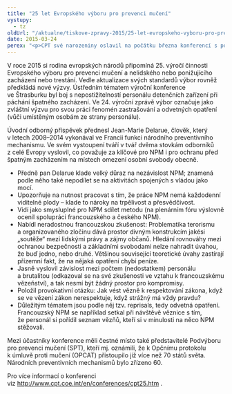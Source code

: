 ```yaml
---
title: "25 let Evropského výboru pro prevenci mučení"
vystupy:
  - tz
oldUrl: "/aktualne/tiskove-zpravy-2015/25-let-evropskeho-vyboru-pro-prevenci-muceni"
date: 2015-03-24
perex: "<p>CPT své narozeniny oslavil na počátku března konferencí s podtitulem Inventura a vykročení vpřed. Veřejná ochránkyně práv, představitelka českého národního preventivního mechanismu (NPM), byla při tom.</p>"
---
```


<!-- imported from the old website -->

<p>V roce 2015 si rodina evropských národů připomíná 25. výročí činnosti Evropského výboru pro prevenci mučení a nelidského nebo ponižujícího zacházení nebo trestání. Vedle aktualizace svých standardů výbor rovněž předkládá nové výzvy. Ústředním tématem výroční konference ve Štrasburku byl boj s nepostižitelností personálu detenčních zařízení při páchání špatného zacházení. Ve 24. výroční zprávě výbor označuje jako zvláštní výzvu pro svou práci fenomén zastrašování a odvetných opatření (vůči umístěným osobám ze strany personálu). </p><p>Úvodní odborný příspěvek přednesl Jean-Marie Delarue, člověk, který v letech 2008–2014 vykonával ve Francii funkci národního preventivního mechanismu. Ve svém vystoupení tváří v tvář dvěma stovkám odborníků z celé Evropy vyslovil, co považuje za klíčové pro NPM i pro ochranu před špatným zacházením na místech omezení osobní svobody obecně.</p><ul><li>Předně pan Delarue klade velký důraz na nezávislost NPM; znamená podle něho také nepodílet se na aktivitách spojených s vládou jako mocí.</li><li>Upozorňuje na nutnost pracovat s tím, že práce NPM nemá každodenní viditelné plody – klade to nároky na trpělivost a přesvědčivost.</li><li>Vidí jako smysluplné pro NPM sdílet metodu (na plenárním fóru výslovně ocenil spolupráci francouzského a českého NPM).</li><li>Nabídl neradostnou francouzskou zkušenost: Problematika terorismu a organizovaného zločinu dává prostor divným konstrukcím jakési „soutěže“ mezi lidskými právy a zájmy občanů. Hledání rovnováhy mezi ochranou bezpečnosti a základními svobodami nelze nahradit úvahou, že buď jedno, nebo druhé. Většinou související teoretické úvahy zastírají přízemní fakt, že na nějaká opatření chybí peníze. </li><li>Jasně vyslovil závislost mezi počtem (nedostatkem) <a name="_GoBack"></a>personálu a brutalitou (odkazoval se na své zkušenosti ve vztahu k francouzskému vězeňství), a tak nesmí být žádný prostor pro kompromisy.</li><li>Položil provokativní otázku: Jak vést vězně k respektování zákona, když se ve vězení zákon nerespektuje, když strážný má vždy pravdu?</li><li>Důležitým tématem jsou podle něj tzv. reprisals, tedy odvetná opatření. Francouzský NPM se například setkal při návštěvě věznice s tím, že personál si pořídil seznam vězňů, kteří si v minulosti na něco NPM stěžovali.</li></ul><p>Mezi účastníky konference měli čestné místo také představitelé Podvýboru pro prevenci mučení (SPT), kteří mj. oznámili, že k Opčnímu protokolu k úmluvě proti mučení (OPCAT) přistoupilo již více než 70 států světa. Národních preventivních mechanismů bylo zřízeno 60. </p><p>Pro více informací o konferenci viz <a title="Otevření do nového okna" href="http://www.cpt.coe.int/en/conferences/cpt25.htm" target="_blank">http://www.cpt.coe.int/en/conferences/cpt25.htm</a> . </p>
